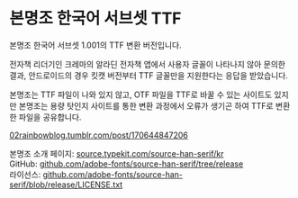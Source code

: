 # 본명조 한국어 서브셋 TTF

본명조 한국어 서브셋 1.001의  TTF 변환 버전입니다. 

전자책 리더기인 크레마의 알라딘 전자책 앱에서 사용자 글꼴이 나타나지 않아 문의한 결과, 안드로이드의 경우  킷캣 버전부터 TTF 글꼴만을 지원한다는 응답을 받았습니다. 

본명조는 TTF 파일이 나와 있지 않고, OTF 파일을 TTF로 바꿀 수 있는 사이트도 있지만 본명조는 용량 탓인지 사이트를 통한 변환 과정에서 오류가 생기곤 하여 TTF로 변환한 파일을 공유합니다. 

[02rainbowblog.tumblr.com/post/170644847206](02rainbowblog.tumblr.com/post/170644847206)

본명조 소개 페이지: [source.typekit.com/source-han-serif/kr](https://source.typekit.com/source-han-serif/kr/)  
GitHub: [github.com/adobe-fonts/source-han-serif/tree/release](https://github.com/adobe-fonts/source-han-serif/tree/release)  
라이선스: [github.com/adobe-fonts/source-han-serif/blob/release/LICENSE.txt](https://github.com/adobe-fonts/source-han-serif/blob/release/LICENSE.txt)
